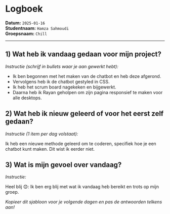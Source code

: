 # Logboek

**Datum:** `2025-01-16`  
**Studentnaam:** `Hamza Sahmoudi`  
**Groepsnaam:** `Chill`

---

## 1) Wat heb ik vandaag gedaan voor mijn project?

_Instructie (schrijf in bullets waar je aan gewerkt hebt):_

- Ik ben begonnen met het maken van de chatbot en heb deze afgerond.
- Vervolgens heb ik de chatbot gestyled in CSS.
- Ik heb het scrum board nagekeken en bijgewerkt.
- Daarna heb ik Rayan geholpen om zijn pagina responsief te maken voor alle desktops.

## 2) Wat heb ik nieuw geleerd of voor het eerst zelf gedaan?

_Instructie (1 item per dag volstaat):_

Ik heb een nieuwe methode geleerd om te coderen, specifiek hoe je een chatbot kunt maken. Dit wist ik eerder niet.

## 3) Wat is mijn gevoel over vandaag?

_Instructie:_

Heel blij 😊: Ik ben erg blij met wat ik vandaag heb bereikt en trots op mijn groep.

_Kopieer dit sjabloon voor je volgende dagen en pas de antwoorden telkens aan!_
